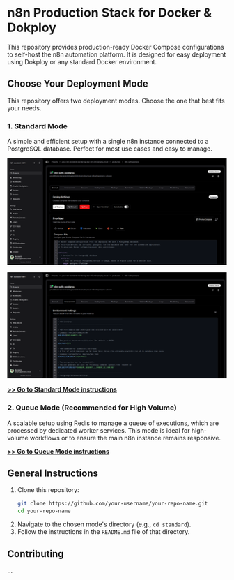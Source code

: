 # n8n Production Stack for Docker & Dokploy

This repository provides production-ready Docker Compose configurations to self-host the n8n automation platform. It is designed for easy deployment using Dokploy or any standard Docker environment.

## Choose Your Deployment Mode

This repository offers two deployment modes. Choose the one that best fits your needs.

### 1. Standard Mode

A simple and efficient setup with a single n8n instance connected to a PostgreSQL database. Perfect for most use cases and easy to manage.

![Standard Mode Deployment](./assets/zenploy-dokploy-docker-compose.png)

![Environment Settings](./assets/zenploy-dokploy-environment-settings.png)

**[>> Go to Standard Mode instructions](./standard/)**

### 2. Queue Mode (Recommended for High Volume)

A scalable setup using Redis to manage a queue of executions, which are processed by dedicated worker services. This mode is ideal for high-volume workflows or to ensure the main n8n instance remains responsive.

**[>> Go to Queue Mode instructions](./queue/)**

## General Instructions

1.  Clone this repository:
    ```bash
    git clone https://github.com/your-username/your-repo-name.git
    cd your-repo-name
    ```
2.  Navigate to the chosen mode's directory (e.g., `cd standard`).
3.  Follow the instructions in the `README.md` file of that directory.

## Contributing
...
